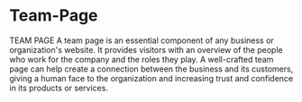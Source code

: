 # Team-Page
TEAM PAGE 
A team page is an essential component of any business or organization's website. It provides visitors with an overview of the people who work for the company and the roles they play. A well-crafted team page can help create a connection between the business and its customers, giving a human face to the organization and increasing trust and confidence in its products or services.
